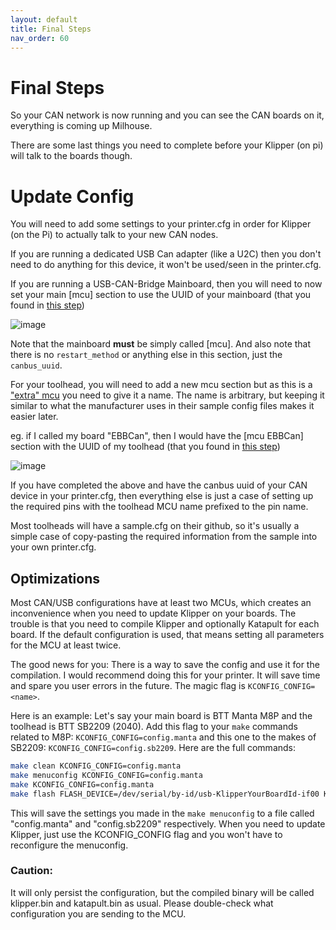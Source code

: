 ```yaml
---
layout: default 
title: Final Steps
nav_order: 60
---
```


# Final Steps

So your CAN network is now running and you can see the CAN boards on it, everything is coming up Milhouse.

There are some last things you need to complete before your Klipper (on pi) will talk to the boards though.

# Update Config

You will need to add some settings to your printer.cfg in order for Klipper (on the Pi) to actually talk to your new CAN nodes.

If you are running a dedicated USB Can adapter (like a U2C) then you don't need to do anything for this device, it won't be used/seen in the printer.cfg.

If you are running a USB-CAN-Bridge Mainboard, then you will need to now set your main [mcu] section to use the UUID of your mainboard (that you found in [this step](./mainboard_flashing#klipper-is-now-installed))

![image](https://github.com/Esoterical/voron_canbus/assets/124253477/11040725-aa0f-4f98-bb8d-df4420320096)


Note that the mainboard **must** be simply called [mcu]. And also note that there is no `restart_method` or anything else in this section, just the `canbus_uuid`.

For your toolhead, you will need to add a new mcu section but as this is a ["extra" mcu](https://www.klipper3d.org/Config_Reference.html#mcu-my_extra_mcu) you need to give it a name. The name is arbitrary, but keeping it similar to what the manufacturer uses in their sample config files makes it easier later.

eg. if I called my board "EBBCan", then I would have the [mcu EBBCan] section with the UUID of my toolhead (that you found in [this step](./toolhead_flashing#klipper-is-now-installed))

![image](https://github.com/Esoterical/voron_canbus/assets/124253477/4f3d2478-490b-41d9-8ee1-322d4a7f8117)


If you have completed the above and have the canbus uuid of your CAN device in your printer.cfg, then everything else is just a case of setting up the required pins with the toolhead MCU name prefixed to the pin name. 

Most toolheads will have a sample.cfg on their github, so it's usually a simple case of copy-pasting the required information from the sample into your own printer.cfg.

## Optimizations

Most CAN/USB configurations have at least two MCUs, which creates an inconvenience when you need to update Klipper on your boards. The trouble is that you need to compile Klipper and optionally Katapult for each board. If the default configuration is used, that means setting all parameters for the MCU at least twice.

The good news for you: There is a way to save the config and use it for the compilation. I would recommend doing this for your printer. It will save time and spare you user errors in the future. The magic flag is `KCONFIG_CONFIG=<name>`.

Here is an example: Let's say your main board is BTT Manta M8P and the toolhead is BTT SB2209 (2040). Add this flag to your `make` commands related to M8P: `KCONFIG_CONFIG=config.manta` and this one to the makes of SB2209: `KCONFIG_CONFIG=config.sb2209`. Here are the full commands:
```bash
make clean KCONFIG_CONFIG=config.manta
make menuconfig KCONFIG_CONFIG=config.manta
make KCONFIG_CONFIG=config.manta
make flash FLASH_DEVICE=/dev/serial/by-id/usb-KlipperYourBoardId-if00 KCONFIG_CONFIG=config.manta
```
This will save the settings you made in the `make menuconfig` to a file called "config.manta" and "config.sb2209" respectively. When you need to update Klipper, just use the KCONFIG_CONFIG flag and you won't have to reconfigure the menuconfig.

### Caution:
It will only persist the configuration, but the compiled binary will be called klipper.bin and katapult.bin as usual. Please double-check what configuration you are sending to the MCU.
